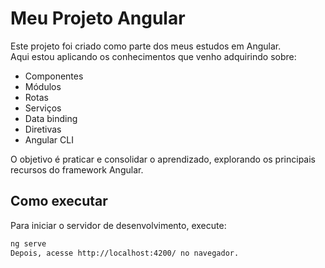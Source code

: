 # Meu Projeto Angular

Este projeto foi criado como parte dos meus estudos em Angular.  
Aqui estou aplicando os conhecimentos que venho adquirindo sobre:

- Componentes
- Módulos
- Rotas
- Serviços
- Data binding
- Diretivas
- Angular CLI

O objetivo é praticar e consolidar o aprendizado, explorando os principais recursos do framework Angular.

## Como executar

Para iniciar o servidor de desenvolvimento, execute:

```bash
ng serve
Depois, acesse http://localhost:4200/ no navegador.
